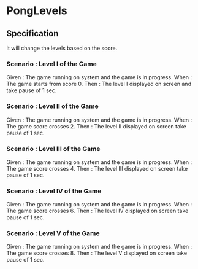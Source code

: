 # PongLevels

## Specification

It will change the levels based on the score.

### Scenario : Level I of the Game

Given : The game running on system and the game is in progress.
When  : The game starts from score 0.
Then  : The level I displayed on screen and take pause of 1 sec.

### Scenario : Level II of the Game

Given : The game running on system and the game is in progress.
When  : The game score crosses 2.
Then  : The level II displayed on screen take pause of 1 sec.

### Scenario : Level III of the Game

Given : The game running on system and the game is in progress.
When  : The game score crosses 4.
Then  : The level III displayed on screen take pause of 1 sec.

### Scenario : Level IV of the Game

Given : The game running on system and the game is in progress.
When  : The game score crosses 6.
Then  : The level IV displayed on screen take pause of 1 sec.

### Scenario : Level V of the Game

Given : The game running on system and the game is in progress.
When  : The game score crosses 8.
Then  : The level V displayed on screen take pause of 1 sec.
